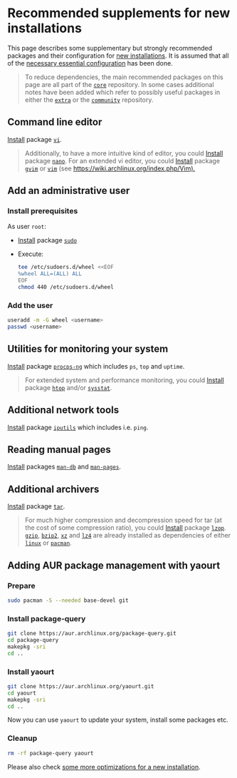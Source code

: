 # Recommended supplements for new installations

This page describes some supplementary but strongly recommended packages and their configuration for [new installations].
It is assumed that all of the [necessary essential configuration] has been done.
> To reduce dependencies, the main recommended packages on this page are all part of the [`core`] repository. In some cases additional notes have been added which refer to possibly useful packages in either the [`extra`] or the [`community`] repository.

## Command line editor

[Install] package [`vi`].

> Additionally, to have a more intuitive kind of editor, you could [Install] package [`nano`].
> For an extended vi editor, you could [Install] package [`gvim`] or [`vim`] (see <https://wiki.archlinux.org/index.php/Vim).>

## Add an administrative user

### Install prerequisites

As user `root`:

* [Install] package [`sudo`]
* Execute:

  ```bash
  tee /etc/sudoers.d/wheel <<EOF
  %wheel ALL=(ALL) ALL
  EOF
  chmod 440 /etc/sudoers.d/wheel
  ```

### Add the user

```bash
useradd -m -G wheel <username>
passwd <username>
```

## Utilities for monitoring your system

[Install] package [`procps-ng`] which includes `ps`, `top` and `uptime`.

> For extended system and performance monitoring, you could [Install] package [`htop`] and/or [`sysstat`].

## Additional network tools

[Install] package [`iputils`] which includes i.e. `ping`.

## Reading manual pages

[Install] packages [`man-db`] and [`man-pages`].

## Additional archivers

[Install] package [`tar`].
> For much higher compression and decompression speed for tar (at the cost of some compression ratio), you could [Install] package [`lzop`].
> [`gzip`], [`bzip2`], [`xz`] and [`lz4`] are already installed as dependencies of either [`linux`] or [`pacman`].

## Adding AUR package management with yaourt

### Prepare

```bash
sudo pacman -S --needed base-devel git
```

### Install package-query

```bash
git clone https://aur.archlinux.org/package-query.git
cd package-query
makepkg -sri
cd ..
```

### Install yaourt

```bash
git clone https://aur.archlinux.org/yaourt.git
cd yaourt
makepkg -sri
cd ..
```

Now you can use `yaourt` to update your system, install some packages etc.

### Cleanup

```bash
rm -rf package-query yaourt
```

Please also check [some more optimizations for a new installation].

[new installations]: ../README.md
[necessary essential configuration]: essentials-installation.md
[Install]: ../using-pacman.md#install-a-package
[Command line editor]: #command-line-editor
[some more optimizations for a new installation]: optimizations.md

[`core`]: https://www.archlinux.org/packages/?repo=Core
[`extra`]: https://www.archlinux.org/packages/?repo=Extra
[`community`]: https://www.archlinux.org/packages/?repo=Community

[`linux`]: https://www.archlinux.org/packages/core/x86_64/linux/
[`pacman`]: https://www.archlinux.org/packages/core/x86_64/pacman/
[`vi`]: https://www.archlinux.org/packages/core/x86_64/vi/
[`nano`]: https://www.archlinux.org/packages/core/x86_64/nano/
[`sudo`]: https://www.archlinux.org/packages/core/x86_64/sudo/
[`procps-ng`]: https://www.archlinux.org/packages/core/x86_64/procps-ng/
[`iputils`]: https://www.archlinux.org/packages/core/x86_64/iputils/
[`man-db`]: https://www.archlinux.org/packages/core/x86_64/man-db/
[`man-pages`]: https://www.archlinux.org/packages/core/x86_64/man-pages/
[`tar`]: https://www.archlinux.org/packages/core/x86_64/tar/
[`gzip`]: https://www.archlinux.org/packages/core/x86_64/gzip/
[`bzip2`]: https://www.archlinux.org/packages/core/x86_64/bzip2/
[`xz`]: https://www.archlinux.org/packages/core/x86_64/xz/
[`lz4`]: https://www.archlinux.org/packages/core/x86_64/lz4/

[`htop`]: https://www.archlinux.org/packages/extra/x86_64/htop/
[`gvim`]: https://www.archlinux.org/packages/extra/x86_64/gvim/
[`vim`]: https://www.archlinux.org/packages/extra/x86_64/vim/
[`lzop`]: https://www.archlinux.org/packages/extra/x86_64/lzop/

[`sysstat`]: https://www.archlinux.org/packages/community/x86_64/sysstat/
